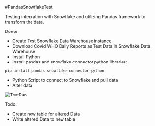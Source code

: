 #PandasSnowflakeTest

Testing integration with Snowflake and utilizing Pandas framework to transform the data.

Done:
- Create Test Snowflake Data Warehouse instance
- Download Covid WHO Daily Reports as Test Data in Snowflake Data Warehouse
- Install Python
- Install pandas and snowflake connector python libraries:
```
pip install pandas snowflake-connector-python
```
- Python Script to connect to Snowflake and pull data
- Alter data
   
![TestRun](https://github.com/user-attachments/assets/a0e7367d-a111-414d-ab62-613ff68f44fc)

Todo:
- Create new table for altered Data
- Write altered Data to new table
